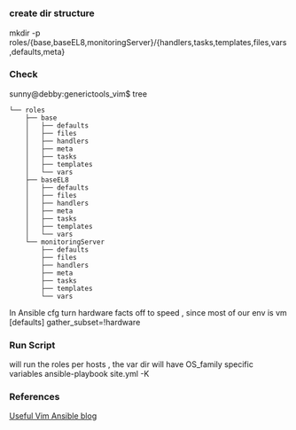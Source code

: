 # 



### create dir structure
mkdir -p roles/{base,baseEL8,monitoringServer}/{handlers,tasks,templates,files,vars,defaults,meta}

### Check
sunny@debby:generictools_vim$ tree
```.
└── roles
    ├── base
    │   ├── defaults
    │   ├── files
    │   ├── handlers
    │   ├── meta
    │   ├── tasks
    │   ├── templates
    │   └── vars
    ├── baseEL8
    │   ├── defaults
    │   ├── files
    │   ├── handlers
    │   ├── meta
    │   ├── tasks
    │   ├── templates
    │   └── vars
    └── monitoringServer
        ├── defaults
        ├── files
        ├── handlers
        ├── meta
        ├── tasks
        ├── templates
        └── vars
```

In Ansible cfg turn hardware facts off to speed , since most of our env is vm
[defaults]
gather_subset=!hardware 

### Run Script
will run the roles per hosts , the var dir will have OS_family specific variables
ansible-playbook site.yml -K











### References
[Useful Vim Ansible blog](https://www.redhat.com/sysadmin/ansible-configure-vim)

